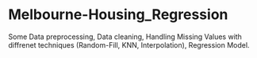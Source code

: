 # Melbourne-Housing_Regression
Some Data preprocessing, Data cleaning, Handling Missing Values with diffrenet techniques (Random-Fill, KNN, Interpolation), Regression Model.
